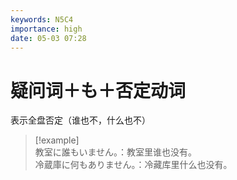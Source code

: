 ```yaml
---
keywords: N5C4
importance: high
date: 05-03 07:28
---
```


# 疑问词＋も＋否定动词

表示全盘否定（谁也不，什么也不）

> [!example]  
> 教室に誰もいません。：教室里谁也没有。  
> 冷蔵庫に何もありません。：冷藏库里什么也没有。